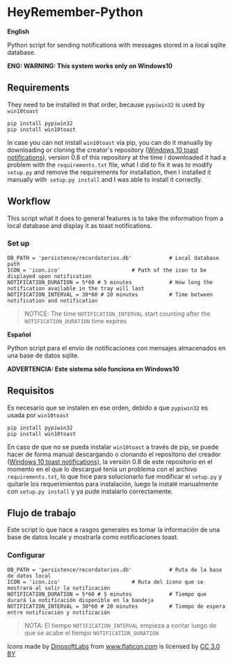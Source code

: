 # HeyRemember-Python

**English**

Python script for sending notifications with messages stored in a local sqlite database.

**ENG: WARNING: This system  works only on Windows10**

## Requirements
They need to be installed in that order, because `pypiwin32` is used by` win10toast`
```
pip install pypiwin32
pip install win10toast
```
In case you can not install `win10toast` via pip, you can do it manually by downloading or cloning the creator's repository ([Windows 10 toast notifications](https://github.com/jithurjacob/Windows-10-Toast-Notifications)), version 0.8 of this repository at the time I downloaded it had a problem with the `requirements.txt` file, what I did to fix it was to modify `setup.py` and remove the requirements for installation, then I installed it manually with` setup.py install` and I was able to install it correctly.

## Workflow

This script what it does to general features is to take the information from a local database and display it as toast notifications.

### Set up

```
DB_PATH = 'persistence/recordatorios.db'			# Local database path
ICON = 'icon.ico' 						# Path of the icon to be displayed upon notification
NOTIFICATION_DURATION = 5*60 # 5 minutes 			# How long the notification available in the tray will last
NOTIFICATION_INTERVAL = 30*60 # 20 minutes 			# Time between notification and notification
```

> NOTICE: The time `NOTIFICATION_INTERVAL` start counting after the `NOTIFICATION_DURATION` time expires


**Español**

Python script para el envío de notificaciones con mensajes almacenados en una base de datos sqlite.

**ADVERTENCIA: Este sistema sólo funciona en Windows10**

## Requisitos
Es necesario que se instalen en ese orden, debido a que `pypiwin32` es usada por `win10toast`
```
pip install pypiwin32
pip install win10toast
```
En caso de que no se pueda instalar `win10toast` a través de pip, se puede hacer de forma manual descargando o clonando el repositorio del creador ([Windows 10 toast notifications](https://github.com/jithurjacob/Windows-10-Toast-Notifications)), la versión 0.8 de este repositorio en el momento en el que lo descargué tenía un problema con el archivo `requirements.txt`, lo que hice para solucionarlo fue modificar el `setup.py` y quitarle los requerimientos para instalación, luego la instalé manualmente con `setup.py install` y ya pude instalarlo correctamente.

## Flujo de trabajo

Este script lo que hace a rasgos generales es tomar la información de una base de datos locale y mostrarla como notificaciones toast.

### Configurar

```
DB_PATH = 'persistence/recordatorios.db'			# Ruta de la base de datos local
ICON = 'icon.ico' 						# Ruta del ícono que se mostrará al salir la notificación
NOTIFICATION_DURATION = 5*60 # 5 minutes 			# Tiempo que durará la notificación disponible en la bandeja
NOTIFICATION_INTERVAL = 30*60 # 20 minutes 			# Tiempo de espera entre notificación y notificación
```

> NOTA: El tiempo `NOTIFICATION_INTERVAL` empieza a contar luego de que se acabe el tiempo `NOTIFICATION_DURATION`

Icons made by <a href="http://www.flaticon.com/authors/dinosoftlabs" title="DinosoftLabs">DinosoftLabs</a> from <a href="http://www.flaticon.com" title="Flaticon">www.flaticon.com</a> is licensed by <a href="http://creativecommons.org/licenses/by/3.0/" title="Creative Commons BY 3.0" target="_blank">CC 3.0 BY</a>
